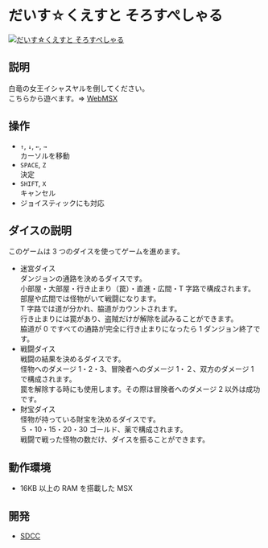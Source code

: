 # だいす☆くえすと そろすぺしゃる

[![だいす☆くえすと そろすぺしゃる](http://img.youtube.com/vi/2nwcgLjtebg/0.jpg)](https://www.youtube.com/watch?v=2nwcgLjtebg)

## 説明
白竜の女王イシャスヤルを倒してください。<br>
こちらから遊べます。⇒  [WebMSX](http://webmsx.org/?MACHINE=MSX1J&ROM=https://github.com/CoBinee/dice-msx/raw/main/rom/DICE.ROM)

## 操作
- `↑`, `↓`, `←`, `→`<br>カーソルを移動
- `SPACE`, `Z`<br>決定
- `SHIFT`, `X`<br>キャンセル
- ジョイスティックにも対応

## ダイスの説明
このゲームは 3 つのダイスを使ってゲームを進めます。
- 迷宮ダイス<br>
ダンジョンの通路を決めるダイスです。<br>
小部屋・大部屋・行き止まり（罠）・直進・広間・T 字路で構成されます。<br>
部屋や広間では怪物がいて戦闘になります。<br>
T 字路では道が分かれ、脇道がカウントされます。<br>
行き止まりには罠があり、盗賊だけが解除を試みることができます。<br>
脇道が 0 ですべての通路が完全に行き止まりになったら 1 ダンジョン終了です。<br>
- 戦闘ダイス<br>
戦闘の結果を決めるダイスです。<br>
怪物へのダメージ 1・2・3、冒険者へのダメージ 1・２、双方のダメージ 1 で構成されます。<br>
罠を解除する時にも使用します。その際は冒険者へのダメージ 2 以外は成功です。
- 財宝ダイス<br>
怪物が持っている財宝を決めるダイスです。<br>
５・10・15・20・30 ゴールド、薬で構成されます。<br>
戦闘で戦った怪物の数だけ、ダイスを振ることができます。

## 動作環境
- 16KB 以上の RAM を搭載した MSX

## 開発
- [SDCC](https://sdcc.sourceforge.net)
